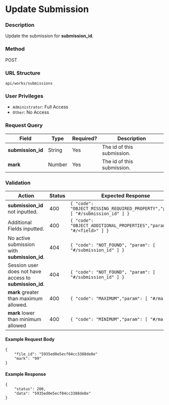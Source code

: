 Update Submission
===
### Description
Update the submission for **submission_id**.

### Method
POST

### URL Structure
`api/works/submissions`

### User Privileges
* `Administrator`: Full Access
* `Other`: No Access

### Request Query
| Field             | Type   | Required? | Description                |
|-------------------|--------|-----------|----------------------------|
| **submission_id** | String | Yes       | The id of this submission. |
| **mark**          | Number | Yes       | The id of this submission. |

### Validation
| Action                                                  | Status | Expected Response                                                               |
|---------------------------------------------------------|--------|---------------------------------------------------------------------------------|
| **submission_id** not inputted.                         | 400    | `{ "code": "OBJECT_MISSING_REQUIRED_PROPERTY","param": [ "#/submission_id" ] }` |
| Additional Fields inputted.                             | 400    | `{ "code": "OBJECT_ADDITIONAL_PROPERTIES","param": [ "#/<field>" ] }`           |
| No active submission with **submission_id**.            | 404    | `{ "code": "NOT_FOUND", "param": [ "#/submission_id" ] }`                       |
| Session user does not have access to **submission_id**. | 404    | `{ "code": "NOT_FOUND", "param": [ "#/submission_id" ] }`                       |
| **mark** greater than maximum allowed.                  | 400    | `{ "code": "MAXIMUM","param": [ "#/mark" ] }`                                   |
| **mark** lower than minimum allowed                     | 400    | `{ "code": "MINIMUM","param": [ "#/mark" ] }`                                   |

#### Example Request Body
```
{
    "file_id": "5935ed0e5ecf04cc3388de8e"
    "mark": "99"
}
```
#### Example Response
```
{
    "status": 200,
    "data": "5935ed0e5ecf04cc3388de8e"
}
```
